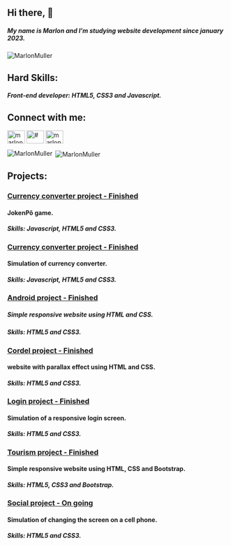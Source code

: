 ## Hi there, :wave:

##### My name is Marlon and I'm studying website development since january 2023.

<p align="left"> <img src="https://komarev.com/ghpvc/?username=MarlonMuller&label=Profile%20views&color=0e75b6&style=flat" alt="MarlonMuller" /> </p>

## Hard Skills:

##### Front-end developer: HTML5, CSS3 and Javascript. 


## Connect with me:

<a href="https://www.linkedin.com/feed/" target="blank"><img align="center" src="https://cdn.jsdelivr.net/npm/simple-icons@3.0.1/icons/linkedin.svg" alt="marlon-muller" height="30" width="40" /></a>
<a href="https://www.instagram.com/marlon_muller.ds/" target="blank"><img align="center" src="https://cdn.jsdelivr.net/npm/simple-icons@3.0.1/icons/instagram.svg" alt="#" height="30" width="40" /></a>
<a href="https://marlon-muller.medium.com/" target="blank"><img align="center" src="https://cdn.jsdelivr.net/npm/simple-icons@3.0.1/icons/medium.svg" alt="marlon_muller" height="30" width="40" /></a>

<p><img align="left" src="https://github-readme-stats.vercel.app/api/top-langs?username=MarlonMuller&show_icons=true&theme=dark&locale=en&layout=compact" alt="MarlonMuller" /></p>
<p>&nbsp;<img align="center" src="https://github-readme-stats.vercel.app/api?username=MarlonMuller&show_icons=true&theme=dark&locale=en" alt="MarlonMuller" /></p>


## Projects:

### <a href="https://marlonmuller.github.io/projeto-jokenpo/index.html">Currency converter project - Finished</a>

#### JokenPô game.

##### Skills: Javascript, HTML5 and CSS3.

### <a href="https://marlonmuller.github.io/projeto-conversor-de-moedas/index.html">Currency converter project - Finished</a>

#### Simulation of currency converter.

##### Skills: Javascript, HTML5 and CSS3.

### <a href="https://marlonmuller.github.io/projeto-android/index.html">Android project - Finished</a>

##### Simple responsive website using HTML and CSS.

##### Skills: HTML5 and CSS3.

### <a href="https://marlonmuller.github.io/projeto-cordel/index.html">Cordel project - Finished</a>

#### website with parallax effect using HTML and CSS.

##### Skills: HTML5 and CSS3.

### <a href="https://marlonmuller.github.io/projeto-login/index.html">Login project - Finished</a>

#### Simulation of a responsive login screen.

##### Skills: HTML5 and CSS3.

### <a href="https://marlonmuller.github.io/projeto-morroItacolomi/index.html">Tourism project - Finished</a>

#### Simple responsive website using HTML, CSS and Bootstrap.

##### Skills: HTML5, CSS3 and Bootstrap.

### <a href="https://marlonmuller.github.io/projeto-social/index.html">Social project - On going</a>

#### Simulation of changing the screen on a cell phone.

##### Skills: HTML5 and CSS3.


<!--
**MarlonMuller/MarlonMuller** is a ✨ _special_ ✨ repository because its `README.md` (this file) appears on your GitHub profile.

Here are some ideas to get you started:

- 🔭 I’m currently working on ...
- 🌱 I’m currently learning ...
- 👯 I’m looking to collaborate on ...
- 🤔 I’m looking for help with ...
- 💬 Ask me about ...
- 📫 How to reach me: ...
- 😄 Pronouns: ...
- ⚡ Fun fact: ...
-->
